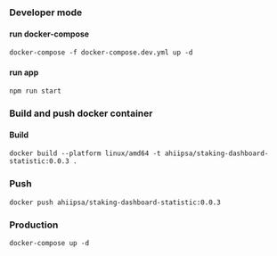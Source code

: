 
### Developer mode

#### run docker-compose
`docker-compose -f docker-compose.dev.yml up -d`

#### run app

`npm run start`


### Build and push docker container

#### Build

`docker build --platform linux/amd64 -t ahiipsa/staking-dashboard-statistic:0.0.3 .`

### Push

`docker push ahiipsa/staking-dashboard-statistic:0.0.3`

### Production

`docker-compose up -d`